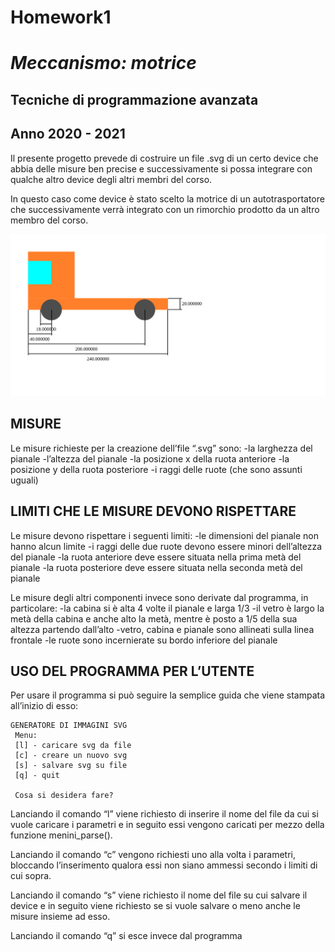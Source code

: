 # Homework1
# _Meccanismo: motrice_
## Tecniche di programmazione avanzata 
## Anno 2020 - 2021

Il presente progetto prevede di costruire un file .svg di un certo device che abbia delle misure ben precise e successivamente si possa integrare con qualche altro device degli altri membri del corso.

In questo caso come device è stato scelto la motrice di un autotrasportatore che successivamente verrà integrato con un rimorchio prodotto da un altro membro del corso.

<img src="./motrice.svg">


## MISURE
Le misure richieste per la creazione dell’file “.svg” sono:
-la larghezza del pianale
-l’altezza del pianale 
-la posizione x della ruota anteriore
-la posizione y della ruota posteriore
-i raggi delle ruote (che sono assunti uguali)


## LIMITI CHE LE MISURE DEVONO RISPETTARE
Le misure devono rispettare i seguenti limiti:
-le dimensioni del pianale non hanno alcun limite
-i raggi delle due ruote devono essere minori dell’altezza del pianale 
-la ruota anteriore deve essere situata nella prima metà del pianale
-la ruota posteriore deve essere situata nella seconda metà del pianale


Le misure degli altri componenti invece sono derivate dal programma, in particolare:
-la cabina si è alta 4 volte il pianale e larga 1/3
-il vetro è largo la metà della cabina e anche alto la metà, mentre è posto a 1/5 della sua altezza partendo dall’alto
-vetro, cabina e pianale sono allineati sulla linea frontale 
-le ruote sono incernierate su bordo inferiore del pianale 


## USO DEL PROGRAMMA PER L’UTENTE
Per usare il programma si può seguire la semplice guida che viene stampata all’inizio di esso:


~~~
GENERATORE DI IMMAGINI SVG
 Menu:
 [l] - caricare svg da file
 [c] - creare un nuovo svg
 [s] - salvare svg su file
 [q] - quit

 Cosa si desidera fare?
~~~


Lanciando il comando “l” viene richiesto di inserire il nome del file da cui si vuole caricare i parametri e in seguito essi vengono caricati per mezzo della funzione menini_parse().


Lanciando il comando “c” vengono richiesti uno alla volta i parametri, bloccando l’inserimento qualora essi non siano ammessi secondo i limiti di cui sopra.


Lanciando il comando “s” viene richiesto il nome del file su cui salvare il device e in seguito viene richiesto se si vuole salvare o meno anche le misure insieme ad esso.


Lanciando il comando “q” si esce invece dal programma
